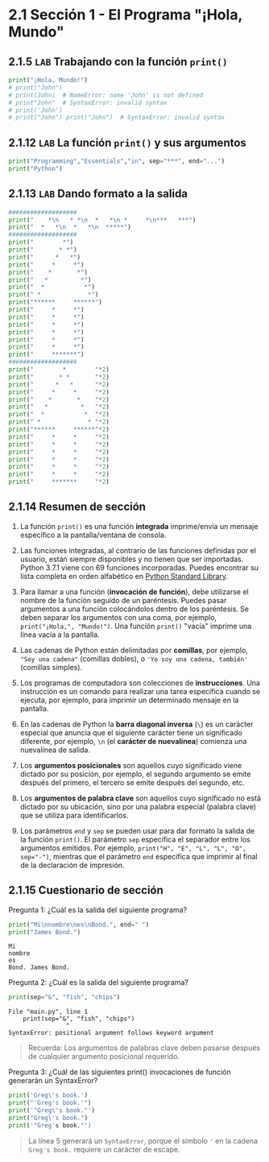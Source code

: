 # 2.1 Sección 1 - El Programa "¡Hola, Mundo"

## 2.1.5 `LAB` Trabajando con la función `print()`

```python
print("¡Hola, Mundo!")
# print("John")
# print(John)  # NameError: name 'John' is not defined
# print"John"  # SyntaxError: invalid syntax
# print('John')
# print("John") print("John")  # SyntaxError: invalid syntax
```

## 2.1.12 `LAB` La función `print()` y sus argumentos

```python
print("Programming","Essentials","in", sep="***", end="...")
print("Python")
```

## 2.1.13 `LAB` Dando formato a la salida

```python
###################
print("    *\n   * *\n  *   *\n *     *\n***   ***")
print("  *   *\n  *   *\n  *****")
###################
print("        *")
print("       * *")
print("      *   *")
print("     *     *")
print("    *       *")
print("   *         *")
print("  *           *")
print(" *             *")
print("******     ******")
print("     *     *")
print("     *     *")
print("     *     *")
print("     *     *")
print("     *     *")
print("     *     *")
print("     *******")
###################
print("        *        "*2)
print("       * *       "*2)
print("      *   *      "*2)
print("     *     *     "*2)
print("    *       *    "*2)
print("   *         *   "*2)
print("  *           *  "*2)
print(" *             * "*2)
print("******     ******"*2)
print("     *     *     "*2)
print("     *     *     "*2)
print("     *     *     "*2)
print("     *     *     "*2)
print("     *     *     "*2)
print("     *     *     "*2)
print("     *******     "*2)
```

## 2.1.14 Resumen de sección

1. La función `print()` es una función **integrada** imprime/envía un mensaje específico a la pantalla/ventana de consola.

2. Las funciones integradas, al contrario de las funciones definidas por el usuario, están siempre disponibles y no tienen que ser importadas. Python 3.7.1 viene con 69 funciones incorporadas. Puedes encontrar su lista completa en orden alfabético en [Python Standard Library](https://docs.python.org/3/library/functions.html).

3. Para llamar a una función (**invocación de función**), debe utilizarse el nombre de la función seguido de un paréntesis. Puedes pasar argumentos a una función colocándolos dentro de los paréntesis. Se deben separar los argumentos con una coma, por ejemplo, `print("¡Hola,", "Mundo!")`. Una función `print()` "vacía" imprime una línea vacía a la pantalla.

4. Las cadenas de Python están delimitadas por **comillas**, por ejemplo, `"Soy una cadena"` (comillas dobles), o `'Yo soy una cadena, también'` (comillas simples).

5. Los programas de computadora son colecciones de **instrucciones**. Una instrucción es un comando para realizar una tarea específica cuando se ejecuta, por ejemplo, para imprimir un determinado mensaje en la pantalla.

6. En las cadenas de Python la **barra diagonal inversa** (`\`) es un carácter especial que anuncia que el siguiente carácter tiene un significado diferente, por ejemplo, `\n` (el **carácter de nuevalínea**) comienza una nuevalínea de salida.

7. Los **argumentos posicionales** son aquellos cuyo significado viene dictado por su posición, por ejemplo, el segundo argumento se emite después del primero, el tercero se emite después del segundo, etc.

8. Los **argumentos de palabra clave** son aquellos cuyo significado no está dictado por su ubicación, sino por una palabra especial (palabra clave) que se utiliza para identificarlos.

9. Los parámetros `end` y `sep` se pueden usar para dar formato la salida de la función `print()`. El parámetro `sep` especifica el separador entre los argumentos emitidos. Por ejemplo, `print("H", "E", "L", "L", "O", sep="-")`, mientras que el parámetro `end` especifica que imprimir al final de la declaración de impresión.

## 2.1.15 Cuestionario de sección

Pregunta 1: ¿Cuál es la salida del siguiente programa?

```python
print("Mi\nnombre\nes\nBond.", end=" ")
print("James Bond.")
```

    Mi
    nombre
    es
    Bond. James Bond.

Pregunta 2: ¿Cuál es la salida del siguiente programa?

```python
print(sep="&", "fish", "chips")
```

    File "main.py", line 1
        print(sep="&", "fish", "chips")
                    ^
    SyntaxError: positional argument follows keyword argument

> Recuerda: Los argumentos de palabras clave deben pasarse después de cualquier argumento posicional requerido.

Pregunta 3: ¿Cuál de las siguientes print() invocaciones de función generarán un SyntaxError?

```python
print('Greg\'s book.')
print("'Greg's book.'")
print('"Greg\'s book."')
print("Greg\'s book.")
print('"Greg's book."')
```

> La línea 5 generará un `SyntaxError`, porque el símbolo `'` en la cadena `Greg's book.` requiere un carácter de escape.
